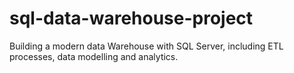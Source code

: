 # sql-data-warehouse-project
Building a modern data Warehouse with SQL Server, including ETL processes, data modelling and analytics.
